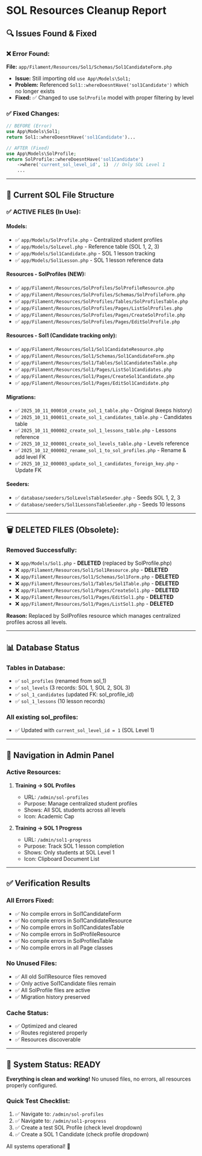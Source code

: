 # SOL Resources Cleanup Report

## 🔍 Issues Found & Fixed

### ❌ Error Found:
**File:** `app/Filament/Resources/Sol1/Schemas/Sol1CandidateForm.php`
- **Issue:** Still importing old `use App\Models\Sol1;` 
- **Problem:** Referenced `Sol1::whereDoesntHave('sol1Candidate')` which no longer exists
- **Fixed:** ✅ Changed to use `SolProfile` model with proper filtering by level

### ✅ Fixed Changes:
```php
// BEFORE (Error)
use App\Models\Sol1;
return Sol1::whereDoesntHave('sol1Candidate')...

// AFTER (Fixed)
use App\Models\SolProfile;
return SolProfile::whereDoesntHave('sol1Candidate')
    ->where('current_sol_level_id', 1)  // Only SOL Level 1
    ...
```

---

## 📁 Current SOL File Structure

### ✅ ACTIVE FILES (In Use):

#### Models:
- ✅ `app/Models/SolProfile.php` - Centralized student profiles
- ✅ `app/Models/SolLevel.php` - Reference table (SOL 1, 2, 3)
- ✅ `app/Models/Sol1Candidate.php` - SOL 1 lesson tracking
- ✅ `app/Models/Sol1Lesson.php` - SOL 1 lesson reference data

#### Resources - SolProfiles (NEW):
- ✅ `app/Filament/Resources/SolProfiles/SolProfileResource.php`
- ✅ `app/Filament/Resources/SolProfiles/Schemas/SolProfileForm.php`
- ✅ `app/Filament/Resources/SolProfiles/Tables/SolProfilesTable.php`
- ✅ `app/Filament/Resources/SolProfiles/Pages/ListSolProfiles.php`
- ✅ `app/Filament/Resources/SolProfiles/Pages/CreateSolProfile.php`
- ✅ `app/Filament/Resources/SolProfiles/Pages/EditSolProfile.php`

#### Resources - Sol1 (Candidate tracking only):
- ✅ `app/Filament/Resources/Sol1/Sol1CandidateResource.php`
- ✅ `app/Filament/Resources/Sol1/Schemas/Sol1CandidateForm.php`
- ✅ `app/Filament/Resources/Sol1/Tables/Sol1CandidatesTable.php`
- ✅ `app/Filament/Resources/Sol1/Pages/ListSol1Candidates.php`
- ✅ `app/Filament/Resources/Sol1/Pages/CreateSol1Candidate.php`
- ✅ `app/Filament/Resources/Sol1/Pages/EditSol1Candidate.php`

#### Migrations:
- ✅ `2025_10_11_000010_create_sol_1_table.php` - Original (keeps history)
- ✅ `2025_10_11_000011_create_sol_1_candidates_table.php` - Candidates table
- ✅ `2025_10_11_000002_create_sol_1_lessons_table.php` - Lessons reference
- ✅ `2025_10_12_000001_create_sol_levels_table.php` - Levels reference
- ✅ `2025_10_12_000002_rename_sol_1_to_sol_profiles.php` - Rename & add level FK
- ✅ `2025_10_12_000003_update_sol_1_candidates_foreign_key.php` - Update FK

#### Seeders:
- ✅ `database/seeders/SolLevelsTableSeeder.php` - Seeds SOL 1, 2, 3
- ✅ `database/seeders/Sol1LessonsTableSeeder.php` - Seeds 10 lessons

---

## 🗑️ DELETED FILES (Obsolete):

### Removed Successfully:
- ❌ `app/Models/Sol1.php` - **DELETED** (replaced by SolProfile.php)
- ❌ `app/Filament/Resources/Sol1/Sol1Resource.php` - **DELETED**
- ❌ `app/Filament/Resources/Sol1/Schemas/Sol1Form.php` - **DELETED**
- ❌ `app/Filament/Resources/Sol1/Tables/Sol1Table.php` - **DELETED**
- ❌ `app/Filament/Resources/Sol1/Pages/CreateSol1.php` - **DELETED**
- ❌ `app/Filament/Resources/Sol1/Pages/EditSol1.php` - **DELETED**
- ❌ `app/Filament/Resources/Sol1/Pages/ListSol1.php` - **DELETED**

**Reason:** Replaced by SolProfiles resource which manages centralized profiles across all levels.

---

## 📊 Database Status

### Tables in Database:
- ✅ `sol_profiles` (renamed from sol_1)
- ✅ `sol_levels` (3 records: SOL 1, SOL 2, SOL 3)
- ✅ `sol_1_candidates` (updated FK: sol_profile_id)
- ✅ `sol_1_lessons` (10 lesson records)

### All existing sol_profiles:
- ✅ Updated with `current_sol_level_id = 1` (SOL Level 1)

---

## 🎯 Navigation in Admin Panel

### Active Resources:
1. **Training → SOL Profiles**
   - URL: `/admin/sol-profiles`
   - Purpose: Manage centralized student profiles
   - Shows: All SOL students across all levels
   - Icon: Academic Cap

2. **Training → SOL 1 Progress**
   - URL: `/admin/sol1-progress`
   - Purpose: Track SOL 1 lesson completion
   - Shows: Only students at SOL Level 1
   - Icon: Clipboard Document List

---

## ✅ Verification Results

### All Errors Fixed:
- ✅ No compile errors in Sol1CandidateForm
- ✅ No compile errors in Sol1CandidateResource
- ✅ No compile errors in Sol1CandidatesTable
- ✅ No compile errors in SolProfileResource
- ✅ No compile errors in SolProfilesTable
- ✅ No compile errors in all Page classes

### No Unused Files:
- ✅ All old Sol1Resource files removed
- ✅ Only active Sol1Candidate files remain
- ✅ All SolProfile files are active
- ✅ Migration history preserved

### Cache Status:
- ✅ Optimized and cleared
- ✅ Routes registered properly
- ✅ Resources discoverable

---

## 🚀 System Status: READY

**Everything is clean and working!** No unused files, no errors, all resources properly configured.

### Quick Test Checklist:
1. ✅ Navigate to: `/admin/sol-profiles`
2. ✅ Navigate to: `/admin/sol1-progress`
3. ✅ Create a test SOL Profile (check level dropdown)
4. ✅ Create a SOL 1 Candidate (check profile dropdown)

All systems operational! 🎉
